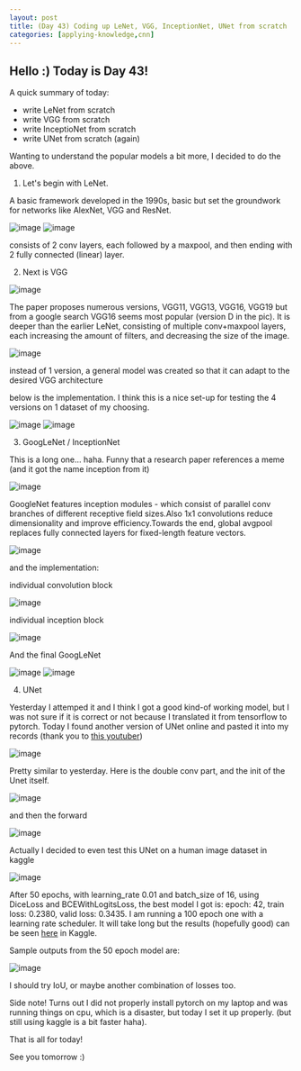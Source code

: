 ```yaml
---
layout: post
title: (Day 43) Coding up LeNet, VGG, InceptionNet, UNet from scratch
categories: [applying-knowledge,cnn]
---
```


## Hello :) Today is Day 43!
A quick summary of today:
* write LeNet from scratch
* write VGG from scratch
* write InceptioNet from scratch
* write UNet from scratch (again)

Wanting to understand the popular models a bit more, I decided to do the above. 

1) Let's begin with LeNet. 

A basic framework developed in the 1990s, basic but set the groundwork for networks like AlexNet, VGG and ResNet.

![image](https://github.com/user-attachments/assets/b0e2ac81-a149-4fbb-bbcd-9169c2bc49bd)
![image](https://github.com/user-attachments/assets/3cc6d578-aa70-4513-8794-9e96618e0ef5)

consists of 2 conv layers, each followed by a maxpool, and then ending with 2 fully connected (linear) layer. 

2) Next is VGG

![image](https://github.com/user-attachments/assets/fe475b09-8f45-4334-967f-f487220279b6)

The paper proposes numerous versions, VGG11, VGG13, VGG16, VGG19 but from a google search VGG16 seems most popular (version D in the pic). It is deeper than the earlier LeNet, consisting of multiple conv+maxpool layers, each increasing the amount of filters, and decreasing the size of the image. 

![image](https://github.com/user-attachments/assets/4f7a6039-f755-40aa-9b3f-e494cee18456)

instead of 1 version, a general model was created so that it can adapt to the desired VGG architecture

below is the implementation. I think this is a nice set-up for testing the 4 versions on 1 dataset of my choosing. 

![image](https://github.com/user-attachments/assets/bfa1a582-4180-45eb-aa91-c1eb0a99b678)
![image](https://github.com/user-attachments/assets/e20d6ee4-b678-4631-9c68-0d3f77d4d34c)

3) GoogLeNet / InceptionNet

This is a long one... haha. Funny that a research paper references a meme (and it got the name inception from it)

![image](https://github.com/user-attachments/assets/a5c2884b-5449-4a9d-b61d-01a4abcc7eb7)

GoogleNet features inception modules - which consist of parallel conv branches of different receptive field sizes.Also 1x1 convolutions reduce dimensionality and improve efficiency.Towards the end, global avgpool replaces fully connected layers for fixed-length feature vectors.

![image](https://github.com/user-attachments/assets/14f358c7-a65a-4b9e-8986-ab6a83b60ff8)

and the implementation:

individual convolution block

![image](https://github.com/user-attachments/assets/8d4f7d79-5020-41b2-9c93-3034f073db39)

individual inception block

![image](https://github.com/user-attachments/assets/8736a06e-fc05-4fdc-86d4-1e01e7ad0dc6)

And the final GoogLeNet

![image](https://github.com/user-attachments/assets/62fb3ed7-df77-42ea-9238-e28f0d871e50)
![image](https://github.com/user-attachments/assets/24254935-cee1-48fd-91b7-3eea3fb10795)

4) UNet

Yesterday I attemped it and I think I got a good kind-of working model, but I was not sure if it is correct or not because I translated it from tensorflow to pytorch. Today I found another version of UNet online and pasted it into my records (thank you to [this youtuber](https://www.youtube.com/watch?v=IHq1t7NxS8k&t=122s&pp=ygURVW5ldCBmcm9tIHNjcmF0Y2g%3D))

![image](https://github.com/user-attachments/assets/92852315-97ff-48a6-89d3-cb69aa7bdb7a)

Pretty similar to yesterday. Here is the double conv part, and the init of the Unet itself.

![image](https://blogger.googleusercontent.com/img/a/AVvXsEiL3ekAbZ5rXaKiZxRYSsuWZcg5osBGIq70tGB97Sh2aS1oK0UulmtB4K-o3Q9NiRhTHZ5XcalTdQE0NwBvc_RX_5jIG7lCl9JaROXSDCMArOIQZTyo9tZw2dkNE8e0pI-DhJWTHMX8jWJEf1I_h73S9erjOI9oE1SXwXTKWh6QZc9pJeX9W76lygJOxoYk)

and then the forward

![image](https://blogger.googleusercontent.com/img/a/AVvXsEjm7tK-ANSyOlAo5UrCJLnjSTlVMp32zWtZipIwpZPSAvKfn0J1JuBsEU60ckcrvRn9nfx8CT96R5I_ff9QAToiyG1Rbkn4hwjvz_nuu6Q0pRECALOuMf2j7FO5z3fCfE-KbxYlHqHMoTGih0JVBN3_3hlP3-shJLoFvrxD5RBulWzhzHwS2KNwIScdmXiZ)

Actually I decided to even test this UNet on a human image dataset in kaggle

![image](https://blogger.googleusercontent.com/img/a/AVvXsEiEZeLTYDrH0xysuzuwifs9QUS285q_esZ2DxxEVlzqcEozmIhFNh7UD-YF7woPyfcx3aWG_72BKtowcNWHGnTRXMURK2M1jqTPaZvm6Sy-kvDa1H8mArgKmWrACKAxlPIW9q5lyJ_2tK534SH1rvUEqUAOzbnrJmit9Uh7lKUIZBlSMxNSX3TlBNkOZSyv)

After 50 epochs, with learning_rate 0.01 and batch_size of 16, using DiceLoss and BCEWithLogitsLoss, the best model I got is: epoch: 42, train loss: 0.2380, valid loss: 0.3435. I am running a 100 epoch one with a learning rate scheduler. It will take long but the results (hopefully good) can be seen [here](https://www.kaggle.com/code/divakaivan12/human-image-segmentation-with-unet/notebook?scriptVersionId=162731893) in Kaggle. 

Sample outputs from the 50 epoch model are:

![image](https://blogger.googleusercontent.com/img/a/AVvXsEjxemkzGfjJ5UP5-oLJVtNOhP5jAprhNEzX3pdyHy5n4Y27DXnLbShbxWapJH5CvAbAC4eFpQ2MU8kzAlxFKHglm9rfXsg4cOo-VaYcpLL3Rnd3I49LRXT2vmZ01g-JBfuYayq2Wg4NQMqWuNHngXzQk9j8LlnFPp4jW5zga9mnW-VgQp0VQ9JM0pBsMe4B)

I should try IoU, or maybe another combination of losses too. 

Side note! Turns out I did not properly install pytorch on my laptop and was running things on cpu, which is a disaster, but today I set it up properly. (but still using kaggle is a bit faster haha).

That is all for today!

See you tomorrow :) 
